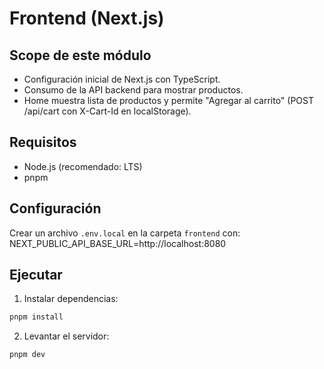 # Frontend (Next.js)

## Scope de este módulo

- Configuración inicial de Next.js con TypeScript.
- Consumo de la API backend para mostrar productos.
- Home muestra lista de productos y permite "Agregar al carrito" (POST /api/cart con X-Cart-Id en localStorage).

## Requisitos

- Node.js (recomendado: LTS)
- pnpm

## Configuración

Crear un archivo `.env.local` en la carpeta `frontend` con:
NEXT_PUBLIC_API_BASE_URL=http://localhost:8080

## Ejecutar

1. Instalar dependencias:

```bash
pnpm install
```

2. Levantar el servidor:

```bash
pnpm dev
```
